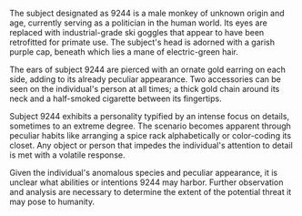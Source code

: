The subject designated as 9244 is a male monkey of unknown origin and age, currently serving as a politician in the human world. Its eyes are replaced with industrial-grade ski goggles that appear to have been retrofitted for primate use. The subject's head is adorned with a garish purple cap, beneath which lies a mane of electric-green hair.

The ears of subject 9244 are pierced with an ornate gold earring on each side, adding to its already peculiar appearance. Two accessories can be seen on the individual's person at all times; a thick gold chain around its neck and a half-smoked cigarette between its fingertips.

Subject 9244 exhibits a personality typified by an intense focus on details, sometimes to an extreme degree. The scenario becomes apparent through peculiar habits like arranging a spice rack alphabetically or color-coding its closet. Any object or person that impedes the individual's attention to detail is met with a volatile response.

Given the individual's anomalous species and peculiar appearance, it is unclear what abilities or intentions 9244 may harbor. Further observation and analysis are necessary to determine the extent of the potential threat it may pose to humanity.